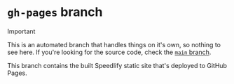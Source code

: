 # `gh-pages` branch

> [!IMPORTANT]
> This is an automated branch that handles things on it's own, so nothing to see here. If you're looking for the source code, check the [`main` branch][main].

This branch contains the built Speedlify static site that's deployed to GitHub Pages.

[main]: https://github.com/djsir-ost/speedlify/tree/main
